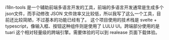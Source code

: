 i18n-tools 是一个辅助前端多语言开发的工具，前端的多语言开发通常是生成多个json文件，而手动修改 JSON 文件效率又比较低，所以我写了这么一个工具，目前还比较简陋，不过基本的功能已经有了。
这个项目使用的技术栈是 svelte + typescript，像输入框、按钮这种组件则是使用了 LULU UI。跨端部分使用的是 tuari 这个相对轻量级的跨端引擎。需要体验的可以到 realease 页面下载体验。